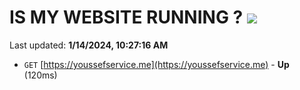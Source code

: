 # IS MY WEBSITE RUNNING ? [![](https://img.shields.io/static/v1?label=Sponsor&message=%E2%9D%A4&logo=GitHub&color=%23fe8e86)](https://github.com/sponsors/<username>)

Last updated: **1/14/2024, 10:27:16 AM**

- `GET` [https://youssefservice.me](https://youssefservice.me) - **Up** (120ms)
